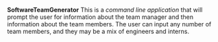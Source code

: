 __SoftwareTeamGenerator__
This is a *command line application* that will prompt the user for information about the team manager and then information about the team members.
 The user can input any number of team members, and they may be a mix of engineers and interns.

 ![]()
